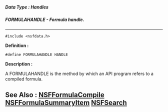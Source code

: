 ##### Data Type : Handles
##### FORMULAHANDLE - Formula handle.
---
```
#include <nsfdata.h>
```

**Definition :**
```
#define FORMULAHANDLE HANDLE
```

**Description :**

A FORMULAHANDLE is the method by which an API program refers to a compiled formula. 


**See Also :**
[NSFFormulaCompile](/domino-c-api-docs/reference/Func/NSFFormulaCompile)
[NSFFormulaSummaryItem](/domino-c-api-docs/reference/Func/NSFFormulaSummaryItem)
[NSFSearch](/domino-c-api-docs/reference/Func/NSFSearch)
---
